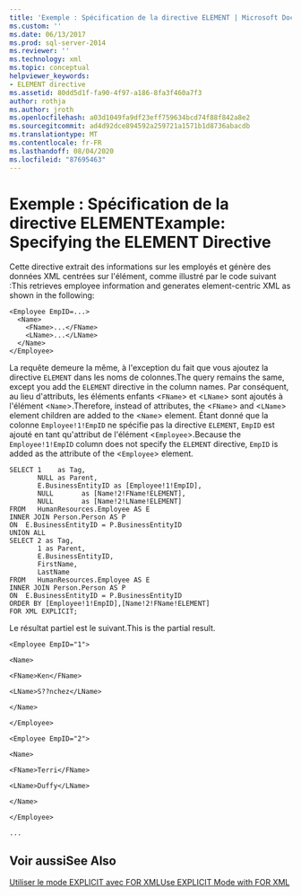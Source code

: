 ```yaml
---
title: 'Exemple : Spécification de la directive ELEMENT | Microsoft Docs'
ms.custom: ''
ms.date: 06/13/2017
ms.prod: sql-server-2014
ms.reviewer: ''
ms.technology: xml
ms.topic: conceptual
helpviewer_keywords:
- ELEMENT directive
ms.assetid: 80dd5d1f-fa90-4f97-a186-8fa3f460a7f3
author: rothja
ms.author: jroth
ms.openlocfilehash: a03d1049fa9df23eff759634bcd74f88f842a8e2
ms.sourcegitcommit: ad4d92dce894592a259721a1571b1d8736abacdb
ms.translationtype: MT
ms.contentlocale: fr-FR
ms.lasthandoff: 08/04/2020
ms.locfileid: "87695463"
---
```

# <a name="example-specifying-the-element-directive"></a><span data-ttu-id="fb355-102">Exemple : Spécification de la directive ELEMENT</span><span class="sxs-lookup"><span data-stu-id="fb355-102">Example: Specifying the ELEMENT Directive</span></span>
  <span data-ttu-id="fb355-103">Cette directive extrait des informations sur les employés et génère des données XML centrées sur l'élément, comme illustré par le code suivant :</span><span class="sxs-lookup"><span data-stu-id="fb355-103">This retrieves employee information and generates element-centric XML as shown in the following:</span></span>  
  
```  
<Employee EmpID=...>  
  <Name>  
    <FName>...</FName>  
    <LName>...</LName>  
  </Name>  
</Employee>  
```  
  
 <span data-ttu-id="fb355-104">La requête demeure la même, à l'exception du fait que vous ajoutez la directive `ELEMENT` dans les noms de colonnes.</span><span class="sxs-lookup"><span data-stu-id="fb355-104">The query remains the same, except you add the `ELEMENT` directive in the column names.</span></span> <span data-ttu-id="fb355-105">Par conséquent, au lieu d'attributs, les éléments enfants <`FName`> et <`LName`> sont ajoutés à l'élément <`Name`>.</span><span class="sxs-lookup"><span data-stu-id="fb355-105">Therefore, instead of attributes, the <`FName`> and <`LName`> element children are added to the <`Name`> element.</span></span> <span data-ttu-id="fb355-106">Étant donné que la colonne `Employee!1!EmpID` ne spécifie pas la directive `ELEMENT`, `EmpID` est ajouté en tant qu'attribut de l'élément <`Employee`>.</span><span class="sxs-lookup"><span data-stu-id="fb355-106">Because the `Employee!1!EmpID` column does not specify the `ELEMENT` directive, `EmpID` is added as the attribute of the <`Employee`> element.</span></span>  
  
```  
SELECT 1    as Tag,  
       NULL as Parent,  
       E.BusinessEntityID as [Employee!1!EmpID],  
       NULL       as [Name!2!FName!ELEMENT],  
       NULL       as [Name!2!LName!ELEMENT]  
FROM   HumanResources.Employee AS E  
INNER JOIN Person.Person AS P  
ON  E.BusinessEntityID = P.BusinessEntityID  
UNION ALL  
SELECT 2 as Tag,  
       1 as Parent,  
       E.BusinessEntityID,  
       FirstName,   
       LastName   
FROM   HumanResources.Employee AS E  
INNER JOIN Person.Person AS P  
ON  E.BusinessEntityID = P.BusinessEntityID  
ORDER BY [Employee!1!EmpID],[Name!2!FName!ELEMENT]  
FOR XML EXPLICIT;  
```  
  
 <span data-ttu-id="fb355-107">Le résultat partiel est le suivant.</span><span class="sxs-lookup"><span data-stu-id="fb355-107">This is the partial result.</span></span>  
  
 `<Employee EmpID="1">`  
  
 `<Name>`  
  
 `<FName>Ken</FName>`  
  
 `<LName>S??nchez</LName>`  
  
 `</Name>`  
  
 `</Employee>`  
  
 `<Employee EmpID="2">`  
  
 `<Name>`  
  
 `<FName>Terri</FName>`  
  
 `<LName>Duffy</LName>`  
  
 `</Name>`  
  
 `</Employee>`  
  
 `...`  
  
## <a name="see-also"></a><span data-ttu-id="fb355-108">Voir aussi</span><span class="sxs-lookup"><span data-stu-id="fb355-108">See Also</span></span>  
 [<span data-ttu-id="fb355-109">Utiliser le mode EXPLICIT avec FOR XML</span><span class="sxs-lookup"><span data-stu-id="fb355-109">Use EXPLICIT Mode with FOR XML</span></span>](use-explicit-mode-with-for-xml.md)  
  
  
